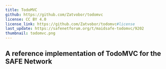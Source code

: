```yaml
---
title: TodoMVC
github: https://github.com/Zatvobor/todomvc
license: CC BY 4.0
license_link: https://github.com/Zatvobor/todomvc#license
last_update: https://safenetforum.org/t/maidsafe-todomvc/9202
thumbnail: todomvc.png
---
```


## A reference implementation of TodoMVC for the SAFE Network
